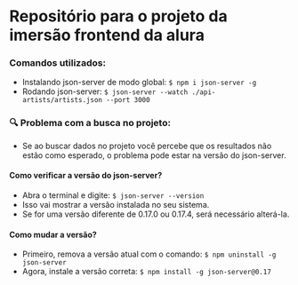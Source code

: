# Repositório para o projeto da imersão frontend da alura

### Comandos utilizados:

- Instalando json-server de modo global: `$ npm i json-server -g`
- Rodando json-server: `$ json-server --watch ./api-artists/artists.json --port 3000`

### 🔍 Problema com a busca no projeto:

- Se ao buscar dados no projeto você percebe que os resultados não estão como esperado, o problema pode estar na versão do json-server.

#### Como verificar a versão do json-server?

- Abra o terminal e digite: `$ json-server --version`
- Isso vai mostrar a versão instalada no seu sistema.
- Se for uma versão diferente de 0.17.0 ou 0.17.4, será necessário alterá-la.

#### Como mudar a versão?

- Primeiro, remova a versão atual com o comando: `$ npm uninstall -g json-server`
- Agora, instale a versão correta: `$ npm install -g json-server@0.17`
